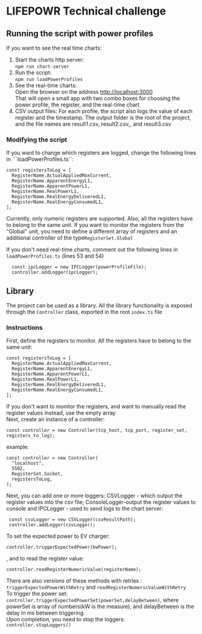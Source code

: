 # LIFEPOWR Technical challenge

## Running the script with power profiles

If you want to see the real time charts:
1. Start the charts http server:  
       ```npm run chart-server```
2. Run the script:  
       ```npm run loadPowerProfiles```
3. See the real-time charts:  
     Open the browser on the address [http://localhost:3000](http://localhost:3000)  
   That will open a small app with two combo boxes for choosing the power profile, the register, and the real-time chart
4. CSV output files:
   For each profile, the script also logs the value of each register and the timestamp. The output folder is the root of the project, and the  file names are result1.csv, result2.csv,, and result3.csv

### Modifying the script
If you want to change which registers are logged, change the following lines in ```loadPowerProfiles.ts``:  
```
const registersToLog = [
  RegisterName.ActualAppliedMaxCurrent,
  RegisterName.ApparentEnergyL1,
  RegisterName.ApparentPowerL1,
  RegisterName.RealPowerL1,
  RegisterName.RealEnergyDeliveredL1,
  RegisterName.RealEnergyConsumedL1,
];
```
Currently, only numeric registers are supported. Also, all the registers have to belong to the same unit.
If you want to monitor the registers from the "Global" unit, you need to define a different array of registers and an additional controller of the type```RegisterSet.Global``` 

If you don't need real-time charts, comment out the following lines in ```loadPowerProfiles.ts```   (lines 53 and 54)
```
  const ipcLogger = new IPCLogger(powerProfileFile);
  controller.addLogger(ipcLogger);
```
## Library
The project can be used as a library. All the library functionality is exposed through the  ```Controller``` class, exported in the root ```index.ts``` file  
### Instructions
First, define the registers to monitor. All the registers have to belong to the same unit:  
```
const registersToLog = [
  RegisterName.ActualAppliedMaxCurrent,
  RegisterName.ApparentEnergyL1,
  RegisterName.ApparentPowerL1,
  RegisterName.RealPowerL1,
  RegisterName.RealEnergyDeliveredL1,
  RegisterName.RealEnergyConsumedL1,
];
```
If you don't want to monitor the registers, and want to manually read the register values instead, use the empty array  
Next, create an instance of a controller:  
```
const controller = new Controller(tcp_host, tcp_port, register_set, registers_to_log);
```
example:
```
const controller = new Controller(
  "localhost",
  5502,
  RegisterSet.Socket,
  registersToLog,
);
```
Next, you can add one or more loggers: CSVLogger - which output the register values into the csv file; ConsoleLogger-output the register values to console and IPCLogger - used to send logs to the chart server:
```
 const csvLogger = new CSVLogger(csvResultPath);
 controller.addLogger(csvLogger);
```
To set the expected power to EV charger:
```
controller.triggerExpectedPower(kwPower);
```
, and to read the register value:
```
controller.readRegisterNumericValue(registerName);
```
There are also versions of these methods with retries : ```triggerExpectedPowerWithRetry``` and ```readRegisterNumericValueWithRetry```  
To trigger the power set:
```controller.triggerExpectedPowerSet(powerSet,delayBetween)```, where powerSet is array of numbers(kW is the measure), and delayBetween is the delay in ms between triggering.      
Upon completion, you need to stop the loggers:  
```controller.stopLoggers()```
